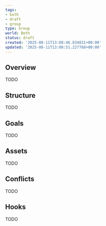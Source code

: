 ```yaml
---
tags:
- both
- draft
- group
type: Group
world: Both
status: draft
created: '2025-08-11T13:08:46.834831+00:00'
updated: '2025-08-11T13:08:51.227768+00:00'
---
```



## Overview

TODO
## Structure

TODO
## Goals

TODO
## Assets

TODO
## Conflicts

TODO
## Hooks

TODO
